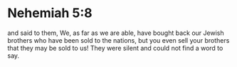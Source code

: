 # Nehemiah 5:8

and said to them, We, as far as we are able, have bought back our Jewish brothers who have been sold to the nations, but you even sell your brothers that they may be sold to us! They were silent and could not find a word to say.
